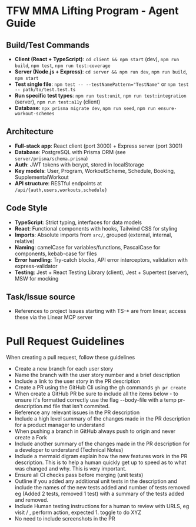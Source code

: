 # TFW MMA Lifting Program - Agent Guide

## Build/Test Commands
- **Client (React + TypeScript)**: `cd client && npm start` (dev), `npm run build`, `npm test`, `npm run test:coverage`
- **Server (Node.js + Express)**: `cd server && npm run dev`, `npm run build`, `npm start`
- **Test single file**: `npm test -- --testNamePattern="TestName"` or `npm test -- path/to/test.test.ts`
- **Run specific test types**: `npm run test:unit`, `npm run test:integration` (server), `npm run test:a11y` (client)
- **Database**: `npx prisma migrate dev`, `npm run seed`, `npm run ensure-workout-schemes`

## Architecture
- **Full-stack app**: React client (port 3000) + Express server (port 3001)
- **Database**: PostgreSQL with Prisma ORM (see `server/prisma/schema.prisma`)
- **Auth**: JWT tokens with bcrypt, stored in localStorage
- **Key models**: User, Program, WorkoutScheme, Schedule, Booking, SupplementalWorkout
- **API structure**: RESTful endpoints at `/api/{auth,users,workouts,schedule}`

## Code Style
- **TypeScript**: Strict typing, interfaces for data models
- **React**: Functional components with hooks, Tailwind CSS for styling
- **Imports**: Absolute imports from `src/`, grouped (external, internal, relative)
- **Naming**: camelCase for variables/functions, PascalCase for components, kebab-case for files
- **Error handling**: Try-catch blocks, API error interceptors, validation with express-validator
- **Testing**: Jest + React Testing Library (client), Jest + Supertest (server), MSW for mocking

## Task/Issue source
- References to project Issues starting with TS-* are from linear, access these via the Linear MCP server

# Pull Request Guidelines

When creating a pull request, follow these guidelines

- Create a new branch for each user story
- Name the branch with the user story number and a brief description
- Include a link to the user story in the PR description
- Create a PR using the GitHub Cli using the gh commands `gh pr create` 
- When create a GitHub PR be sure to include all the items below - to ensure it's formatted correctly use the flag --body-file with a temp pr-description.md file that isn't commited.
- Reference any relevant issues in the PR description 
- Include a high level summary of the changes made in the PR description for a product manager to understand
- When pushing a branch in GitHub always push to origin and never create a Fork
- Include another summary of the changes made in the PR description for a developer to understand (Technical Notes)
- Include a mermaid digram explain how the new features work in the PR description. This is to help a human quickly get up to speed as to what was changed and why. This is very important.
- Ensure all CI checks pass before merging (unit tests)
- Outline if you added any additional unit tests in the description and include the names of the new tests added and number of tests removed eg (Added 2 tests, removed 1 test) with a summary of the tests added and removed.
- Include Human testing instructions for a human to review with URLS, eg visit / , perform action, expected 1. toggle to do XYZ
- No need to include screenshots in the PR
